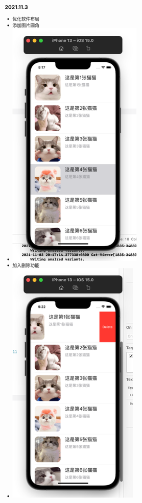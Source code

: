 ### 2021.11.3

* 优化软件布局
* 添加图片圆角
* ![屏幕截图 2021-11-03 201745](https://github.com/Lagrange1813/Cat-Viewer/blob/master/images/%E5%B1%8F%E5%B9%95%E6%88%AA%E5%9B%BE%202021-11-03%20201745.png)
* 加入删除功能
* ![屏幕截图 2021-11-03 212302](https://github.com/Lagrange1813/Cat-Viewer/blob/master/images/%E5%B1%8F%E5%B9%95%E6%88%AA%E5%9B%BE%202021-11-03%20212302.png)
